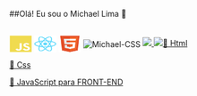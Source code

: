 ##Olá! Eu sou o Michael Lima 👋

<div style="display: inline_block"><br>
  <img align="center" alt="Michael-Js" height="30" width="40" src="https://raw.githubusercontent.com/devicons/devicon/master/icons/javascript/javascript-plain.svg">
  <img align="center" alt="Michael-Ts" height="30" width="40" src="https://raw.githubusercontent.com/devicons/devicon/master/icons/react/react-original.svg">
  <img align="center" alt="Michael-HTML" height="30" width="40" src="https://raw.githubusercontent.com/devicons/devicon/master/icons/html5/html5-original.svg">
  <img align="center" alt="Michael-CSS" height="30" width="40" 
</div>

<a href="https://github.com/Michael-lima/Michael-lima" >


<img height="180em" src= "https://github-readme-stats.vercel.app/api?username=Michael-lima)](https://github.com/anuraghazra/github-readme-stats">
 <img height="180em" src=
  
 
  
  🔷 Html
  
  🔷 Css
  
  🔷  JavaScript  para FRONT-END
 
  
  
